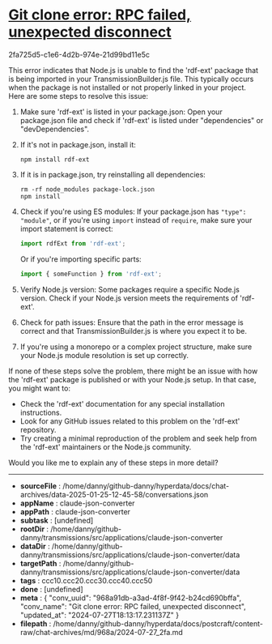 # [Git clone error: RPC failed, unexpected disconnect](https://claude.ai/chat/968a91db-a3ad-4f8f-9f42-b24cd690bffa)

2fa725d5-c1e6-4d2b-974e-21d99bd11e5c

 This error indicates that Node.js is unable to find the 'rdf-ext' package that is being imported in your TransmissionBuilder.js file. This typically occurs when the package is not installed or not properly linked in your project. Here are some steps to resolve this issue:

1. Make sure 'rdf-ext' is listed in your package.json:
   Open your package.json file and check if 'rdf-ext' is listed under "dependencies" or "devDependencies".

2. If it's not in package.json, install it:
   ```
   npm install rdf-ext
   ```

3. If it is in package.json, try reinstalling all dependencies:
   ```
   rm -rf node_modules package-lock.json
   npm install
   ```

4. Check if you're using ES modules:
   If your package.json has `"type": "module"`, or if you're using `import` instead of `require`, make sure your import statement is correct:
   ```javascript
   import rdfExt from 'rdf-ext';
   ```
   Or if you're importing specific parts:
   ```javascript
   import { someFunction } from 'rdf-ext';
   ```

5. Verify Node.js version:
   Some packages require a specific Node.js version. Check if your Node.js version meets the requirements of 'rdf-ext'.

6. Check for path issues:
   Ensure that the path in the error message is correct and that TransmissionBuilder.js is where you expect it to be.

7. If you're using a monorepo or a complex project structure, make sure your Node.js module resolution is set up correctly.

If none of these steps solve the problem, there might be an issue with how the 'rdf-ext' package is published or with your Node.js setup. In that case, you might want to:

- Check the 'rdf-ext' documentation for any special installation instructions.
- Look for any GitHub issues related to this problem on the 'rdf-ext' repository.
- Try creating a minimal reproduction of the problem and seek help from the 'rdf-ext' maintainers or the Node.js community.

Would you like me to explain any of these steps in more detail?

---

* **sourceFile** : /home/danny/github-danny/hyperdata/docs/chat-archives/data-2025-01-25-12-45-58/conversations.json
* **appName** : claude-json-converter
* **appPath** : claude-json-converter
* **subtask** : [undefined]
* **rootDir** : /home/danny/github-danny/transmissions/src/applications/claude-json-converter
* **dataDir** : /home/danny/github-danny/transmissions/src/applications/claude-json-converter/data
* **targetPath** : /home/danny/github-danny/transmissions/src/applications/claude-json-converter/data
* **tags** : ccc10.ccc20.ccc30.ccc40.ccc50
* **done** : [undefined]
* **meta** : {
  "conv_uuid": "968a91db-a3ad-4f8f-9f42-b24cd690bffa",
  "conv_name": "Git clone error: RPC failed, unexpected disconnect",
  "updated_at": "2024-07-27T18:13:17.231137Z"
}
* **filepath** : /home/danny/github-danny/hyperdata/docs/postcraft/content-raw/chat-archives/md/968a/2024-07-27_2fa.md